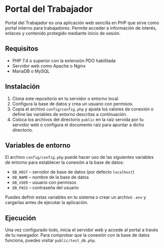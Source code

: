 # Portal del Trabajador

Portal del Trabajador es una aplicación web sencilla en PHP que sirve como portal interno para trabajadores. Permite acceder a información de interés, enlaces y contenido protegido mediante inicio de sesión.

## Requisitos

- PHP 7.4 o superior con la extensión PDO habilitada
- Servidor web como Apache o Nginx
- MariaDB o MySQL

## Instalación

1. Clona este repositorio en tu servidor o entorno local.
2. Configura la base de datos y crea un usuario con permisos.
3. Copia el archivo `config/config.php` y ajusta los valores de conexión o define las variables de entorno descritas a continuación.
4. Coloca los archivos del directorio `public` en la raíz servida por tu servidor web o configura el documento raíz para apuntar a dicho directorio.

## Variables de entorno

El archivo `config/config.php` puede hacer uso de las siguientes variables de entorno para establecer la conexión a la base de datos:

- `DB_HOST`  – servidor de base de datos (por defecto `localhost`)
- `DB_NAME`  – nombre de la base de datos
- `DB_USER`  – usuario con permisos
- `DB_PASS`  – contraseña del usuario

Puedes definir estas variables en tu sistema o crear un archivo `.env` y cargarlas antes de ejecutar la aplicación.

## Ejecución

Una vez configurado todo, inicia el servidor web y accede al portal a través de tu navegador. Para comprobar que la conexión con la base de datos funciona, puedes visitar `public/test_db.php`.

